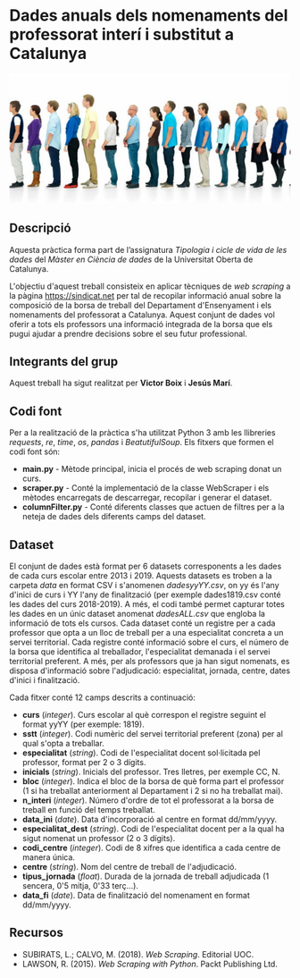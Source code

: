 # Dades anuals dels nomenaments del professorat interí i substitut a Catalunya

![Cua de professors](./docs/PRA1_Borsa.jpg)

## Descripció
Aquesta pràctica forma part de l’assignatura _Tipologia i cicle de vida de les dades_ del _Màster en Ciència de dades_ de la Universitat Oberta de Catalunya. 

L'objectiu d'aquest treball consisteix en aplicar tècniques de _web scraping_ a la pàgina https://sindicat.net per tal de recopilar informació anual sobre la composició de la borsa de treball del Departament d'Ensenyament i els nomenaments del professorat a Catalunya. Aquest conjunt de dades vol oferir a tots els professors una informació integrada de la borsa que els pugui ajudar a prendre decisions sobre el seu futur professional.

## Integrants del grup
Aquest treball ha sigut realitzat per **Victor Boix** i **Jesús Marí**.

## Codi font 
Per a la realització de la pràctica s'ha utilitzat Python 3 amb les llibreries _requests_, _re_, _time_, _os_, _pandas_ i _BeatutifulSoup_. Els fitxers que formen el codi font són:

* **main.py** - Mètode principal, inicia el procés de web scraping donat un curs.
* **scraper.py** - Conté la implementació de la classe WebScraper i els mètodes encarregats de descarregar, recopilar i generar el dataset.
* **columnFilter.py** - Conté diferents classes que actuen de filtres per a la neteja de dades dels diferents camps del dataset.

## Dataset
El conjunt de dades està format per 6 datasets corresponents a les dades de cada curs escolar entre 2013 i 2019. 
Aquests datasets es troben a la carpeta _data_ en format CSV i s'anomenen _dadesyyYY.csv_, on yy és l'any d'inici de curs i YY l'any de finalització (per exemple dades1819.csv conté les dades del curs 2018-2019). 
A més, el codi també permet capturar totes les dades en un únic dataset anomenat _dadesALL.csv_ que engloba la informació de tots els cursos.
Cada dataset conté un registre per a cada professor que opta a un lloc de treball per a una especialitat concreta a un servei territorial. 
Cada registre conté informació sobre el curs, el número de la borsa que identifica al treballador, l'especialitat demanada i el servei territorial preferent. 
A més, per als professors que ja han sigut nomenats, es disposa d'informació sobre l'adjudicació: especialitat, jornada, centre, dates d'inici i finalització.

Cada fitxer conté 12 camps descrits a continuació:

* **curs** (*integer*). Curs escolar al què correspon el registre seguint el format yyYY (per exemple: 1819).
* **sstt** (*integer*). Codi numèric del servei territorial preferent (zona) per al qual s'opta a treballar.
* **especialitat** (*string*). Codi de l'especialitat docent sol·licitada pel professor, format per 2 o 3 dígits.
* **inicials** (*string*). Inicials del professor. Tres lletres, per exemple CC, N.
* **bloc** (*integer*). Indica el bloc de la borsa de què forma part el professor (1 si ha treballat anteriorment al Departament i 2 si no ha treballat mai).
* **n_interi** (*integer*). Número d'ordre de tot el professorat a la borsa de treball en funció del temps treballat.
* **data_ini** (*date*). Data d'incorporació al centre en format dd/mm/yyyy.
* **especialitat_dest** (*string*). Codi de l'especialitat docent per a la qual ha sigut nomenat un professor (2 o 3 dígits).
* **codi_centre** (*integer*). Codi de 8 xifres que identifica a cada centre de manera única.
* **centre** (*string*). Nom del centre de treball de l'adjudicació.
* **tipus_jornada** (*float*). Durada de la jornada de treball adjudicada (1 sencera, 0'5 mitja, 0'33 terç...).
* **data_fi** (*date*). Data de finalització del nomenament en format dd/mm/yyyy.


## Recursos

* SUBIRATS, L.; CALVO, M. (2018). _Web Scraping_. Editorial UOC.
* LAWSON, R. (2015). _Web Scraping with Python_. Packt Publishing Ltd.

